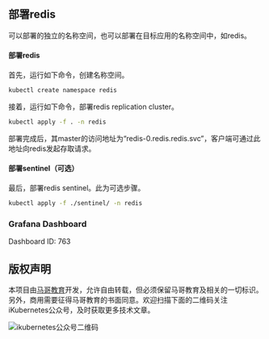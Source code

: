 ## 部署redis

可以部署的独立的名称空间，也可以部署在目标应用的名称空间中，如redis。

#### 部署redis

首先，运行如下命令，创建名称空间。

```bash
kubectl create namespace redis
```

接着，运行如下命令，部署redis replication cluster。

```bash
kubectl apply -f . -n redis
```

部署完成后，其master的访问地址为“redis-0.redis.redis.svc”，客户端可通过此地址向redis发起存取请求。

#### 部署sentinel（可选）

最后，部署redis sentinel。此为可选步骤。

```bash
kubectl apply -f ./sentinel/ -n redis
```

### Grafana Dashboard

Dashboard ID: 763


## 版权声明

本项目由[马哥教育](www.magedu.com)开发，允许自由转载，但必须保留马哥教育及相关的一切标识。另外，商用需要征得马哥教育的书面同意。欢迎扫描下面的二维码关注iKubernetes公众号，及时获取更多技术文章。

![ikubernetes公众号二维码](https://github.com/iKubernetes/Kubernetes_Advanced_Practical_2rd/raw/main/imgs/iKubernetes%E5%85%AC%E4%BC%97%E5%8F%B7%E4%BA%8C%E7%BB%B4%E7%A0%81.jpg)
